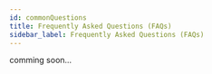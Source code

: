 ```yaml
---
id: commonQuestions
title: Frequently Asked Questions (FAQs)
sidebar_label: Frequently Asked Questions (FAQs)
---
```


comming soon...
